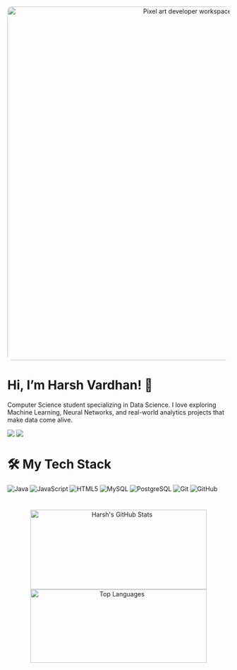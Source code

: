 <div align="center">
  <img src="https://github.com/Derisionn/Derisionn/blob/main/tumblr_owi25v6uAo1r4gsiio1_1280_gif%20(1000%C3%97300).gif" alt="Pixel art developer workspace" width="800" style="border-radius: 10px;"/>
</div>


# Hi, I’m Harsh Vardhan! 👋
<p align="left">Computer Science student specializing in Data Science. I love exploring Machine Learning, Neural Networks, and real-world analytics projects that make data come alive.</p>

<p>
  <a href="mailto:harshvardhan8630466531@gmail.com"><img src="https://img.shields.io/badge/e‑mail-D14836.svg?style=for-the-badge&logo=GMail&logoColor=white"/></a>
  <!-- <a href="https://instagram.com/mrstandu33"><img src="https://img.shields.io/badge/instagram-E4405F.svg?style=for-the-badge&logo=instagram&logoColor=white"/></a> -->
  <!-- <a href="https://twitch.tv/mrstandu33"><img src="https://img.shields.io/badge/twitch-9146FF.svg?style=for-the-badge&logo=twitch&logoColor=white"/></a> -->
<a href="https://linkedin.com/in/stan-daniels-roth-278478127"><img src="https://img.shields.io/badge/linkedin-0077B5.svg?style=for-the-badge&logo=linkedin&logoColor=white"/></a>
  <!-- <a href="https://twitter.com/mrstandu33"><img src="https://img.shields.io/badge/twitter-1DA1F2.svg?style=for-the-badge&logo=twitter&logoColor=white"/></a> -->
</p>


# 🛠️ My Tech Stack

<p>
  <img src="https://img.shields.io/badge/Java-%23ED8B00.svg?style=for-the-badge&logo=openjdk&logoColor=white" alt="Java"/>
  <img src="https://img.shields.io/badge/JavaScript-%23F7DF1E.svg?style=for-the-badge&logo=javascript&logoColor=black" alt="JavaScript"/>
  <!-- <img src="https://img.shields.io/badge/C++-%2300599C.svg?style=for-the-badge&logo=c%2B%2B&logoColor=white" alt="C++"/> -->
  <!-- <img src="https://img.shields.io/badge/Kotlin-%237F52FF.svg?style=for-the-badge&logo=kotlin&logoColor=white" alt="Kotlin"/> -->
  <!-- <img src="https://img.shields.io/badge/C-%23A8B9CC.svg?style=for-the-badge&logo=c&logoColor=white" alt="C"/> -->
  <img src="https://img.shields.io/badge/HTML5-%23E34F26.svg?style=for-the-badge&logo=html5&logoColor=white" alt="HTML5"/>
  <!-- <img src="https://img.shields.io/badge/React-%2361DAFB.svg?style=for-the-badge&logo=react&logoColor=black" alt="React"/>
  <img src="https://img.shields.io/badge/Next.js-%23000000.svg?style=for-the-badge&logo=next.js&logoColor=white" alt="Next.js"/> -->
  <!-- <img src="https://img.shields.io/badge/Vite-%23646CFF.svg?style=for-the-badge&logo=vite&logoColor=white" alt="Vite"/> -->
  <!-- <img src="https://img.shields.io/badge/Tailwind_CSS-%2338B2AC.svg?style=for-the-badge&logo=tailwind-css&logoColor=white" alt="Tailwind CSS"/> -->
  <!-- <img src="https://img.shields.io/badge/Chakra_UI-%234ED1C5.svg?style=for-the-badge&logo=chakraui&logoColor=white" alt="Chakra UI"/> -->
  <!-- <img src="https://img.shields.io/badge/Bootstrap-%237952B3.svg?style=for-the-badge&logo=bootstrap&logoColor=white" alt="Bootstrap"/> -->
  <!-- <img src="https://img.shields.io/badge/Node.js-%23339933.svg?style=for-the-badge&logo=node.js&logoColor=white" alt="Node.js"/> -->
  <!-- <img src="https://img.shields.io/badge/Express.js-%23000000.svg?style=for-the-badge&logo=express&logoColor=white" alt="Express.js"/> -->
  <!-- <img src="https://img.shields.io/badge/MongoDB-%2347A248.svg?style=for-the-badge&logo=mongodb&logoColor=white" alt="MongoDB"/> -->
  <img src="https://img.shields.io/badge/MySQL-%234479A1.svg?style=for-the-badge&logo=mysql&logoColor=white" alt="MySQL"/>
  <img src="https://img.shields.io/badge/PostgreSQL-%234169E1.svg?style=for-the-badge&logo=postgresql&logoColor=white" alt="PostgreSQL"/>
  <img src="https://img.shields.io/badge/Git-%23F05033.svg?style=for-the-badge&logo=git&logoColor=white" alt="Git"/>
  <img src="https://img.shields.io/badge/GitHub-%23181717.svg?style=for-the-badge&logo=github&logoColor=white" alt="GitHub"/>
  <!-- <img src="https://img.shields.io/badge/Vercel-%23000000.svg?style=for-the-badge&logo=vercel&logoColor=white" alt="Vercel"/> -->
  <!-- <img src="https://img.shields.io/badge/Netlify-%2300C7B7.svg?style=for-the-badge&logo=netlify&logoColor=white" alt="Netlify"/> -->
  <!-- <img src="https://img.shields.io/badge/Canva-%2300C4CC.svg?style=for-the-badge&logo=Canva&logoColor=white" alt="Canva"/> -->
</p>


#
<div align="center">
  <img src="https://github-readme-stats.vercel.app/api?username=Derisionn&show_icons=true&theme=dracula&include_all_commits=true&count_private=true&hide_border=false" height="180" width="400" alt="Harsh's GitHub Stats" />
  <img src="https://github-readme-stats.vercel.app/api/top-langs?username=Derisionn&layout=compact&theme=dracula&hide_border=false" height="166" width="400" alt="Top Languages" />
</div>

#

